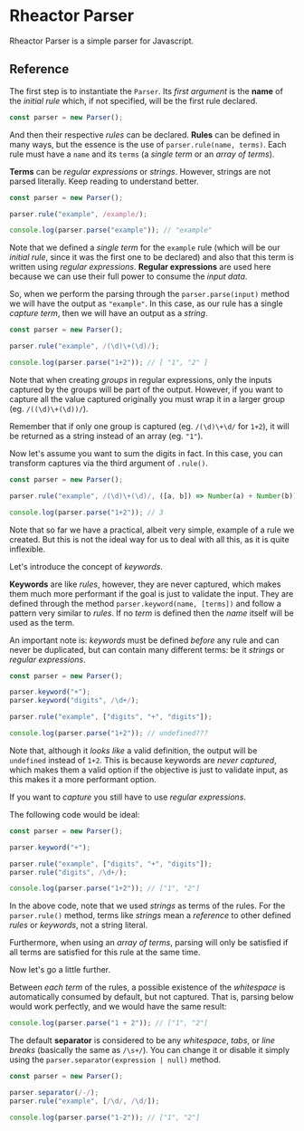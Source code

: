 # Rheactor Parser

Rheactor Parser is a simple parser for Javascript.

## Reference

The first step is to instantiate the `Parser`. Its _first argument_ is the **name** of the _initial rule_ which, if not specified, will be the first rule declared.

```ts
const parser = new Parser();
```

And then their respective _rules_ can be declared. **Rules** can be defined in many ways, but the essence is the use of `parser.rule(name, terms)`.
Each rule must have a `name` and its `terms` (a _single term_ or an _array of terms_).

**Terms** can be _regular expressions_ or _strings_. However, strings are not parsed literally. Keep reading to understand better.

```ts
const parser = new Parser();

parser.rule("example", /example/);

console.log(parser.parse("example")); // "example"
```

Note that we defined a _single term_ for the `example` rule (which will be our _initial rule_, since it was the first one to be declared) and
also that this term is written using _regular expressions_. **Regular expressions** are used here because we can use their full power to consume the _input data_.

So, when we perform the parsing through the `parser.parse(input)` method we will have the output as `"example"`.
In this case, as our rule has a single _capture term_, then we will have an output as a _string_.

```ts
const parser = new Parser();

parser.rule("example", /(\d)\+(\d)/);

console.log(parser.parse("1+2")); // [ "1", "2" ]
```

Note that when creating _groups_ in regular expressions, only the inputs captured by the groups will be part of the output.
However, if you want to capture all the value captured originally you must wrap it in a larger group (eg. `/((\d)\+(\d))/`).

Remember that if only one group is captured (eg. `/(\d)\+\d/` for `1+2`), it will be returned as a string instead of an array (eg. `"1"`).

Now let's assume you want to sum the digits in fact. In this case, you can transform captures via the third argument of `.rule()`.

```ts
const parser = new Parser();

parser.rule("example", /(\d)\+(\d)/, ([a, b]) => Number(a) + Number(b));

console.log(parser.parse("1+2")); // 3
```

Note that so far we have a practical, albeit very simple, example of a rule we created.
But this is not the ideal way for us to deal with all this, as it is quite inflexible.

Let's introduce the concept of _keywords_.

**Keywords** are like _rules_, however, they are never captured, which makes them much more performant if the goal is just to validate the input.
They are defined through the method `parser.keyword(name, [terms])` and follow a pattern very similar to _rules_.
If no _term_ is defined then the _name_ itself will be used as the term.

An important note is: _keywords_ must be defined _before_ any rule and can never be duplicated,
but can contain many different terms: be it _strings_ or _regular expressions_.

```ts
const parser = new Parser();

parser.keyword("+");
parser.keyword("digits", /\d+/);

parser.rule("example", ["digits", "+", "digits"]);

console.log(parser.parse("1+2")); // undefined???
```

Note that, although it _looks like_ a valid definition, the output will be `undefined` instead of `1+2`.
This is because keywords are _never captured_, which makes them a valid option if the objective is just to validate input, as this makes it a more performant option.

If you want to _capture_ you still have to use _regular expressions_.

The following code would be ideal:

```ts
const parser = new Parser();

parser.keyword("+");

parser.rule("example", ["digits", "+", "digits"]);
parser.rule("digits", /\d+/);

console.log(parser.parse("1+2")); // ["1", "2"]
```

In the above code, note that we used _strings_ as terms of the rules.
For the `parser.rule()` method, terms like _strings_ mean a _reference_ to other defined _rules_ or _keywords_, not a string literal.

Furthermore, when using an _array of terms_, parsing will only be satisfied if all terms are satisfied for this rule at the same time.

Now let's go a little further.

Between _each term_ of the rules, a possible existence of the _whitespace_ is automatically consumed by default, but not captured.
That is, parsing below would work perfectly, and we would have the same result:

```ts
console.log(parser.parse("1 + 2")); // ["1", "2"]
```

The default **separator** is considered to be any _whitespace_, _tabs_, or _line breaks_ (basically the same as `/\s+/`).
You can change it or disable it simply using the `parser.separator(expression | null)` method.

```ts
const parser = new Parser();

parser.separator(/-/);
parser.rule("example", [/\d/, /\d/]);

console.log(parser.parse("1-2")); // ["1", "2"]
```
